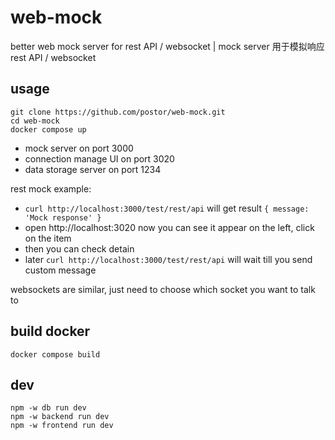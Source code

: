 # web-mock
better web mock server for rest API / websocket | mock server 用于模拟响应 rest API / websocket  

## usage
```
git clone https://github.com/postor/web-mock.git
cd web-mock
docker compose up
```
- mock server on port 3000 
- connection manage UI on port 3020
- data storage server on port 1234

rest mock example:
- `curl http://localhost:3000/test/rest/api` will get result `{ message: 'Mock response' }`
- open http://localhost:3020 now you can see it appear on the left, click on the item
- then you can check detain
- later `curl http://localhost:3000/test/rest/api` will wait till you send custom message

websockets are similar, just need to choose which socket you want to talk to


## build docker

```
docker compose build
```

## dev

```
npm -w db run dev
npm -w backend run dev
npm -w frontend run dev
```
